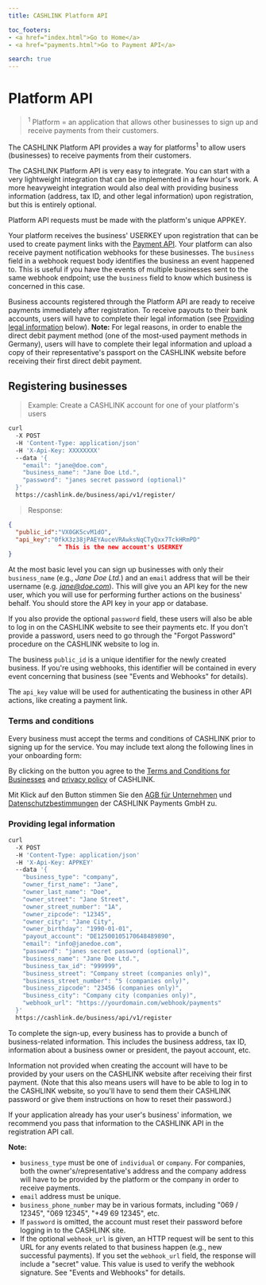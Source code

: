 ```yaml
---
title: CASHLINK Platform API

toc_footers:
- <a href="index.html">Go to Home</a>
- <a href="payments.html">Go to Payment API</a>

search: true
---
```

# Platform API

> <sup>1</sup> Platform = an application that allows other businesses to sign up and receive payments from their customers.

The CASHLINK Platform API provides a way for platforms<sup>1</sup> to allow users (businesses) to receive payments from their customers.

The CASHLINK Platform API is very easy to integrate. You can start with a very lightweight integration that can be implemented in a few hour's work. A more heavyweight integration would also deal with providing business information (address, tax ID, and other legal information) upon registration, but this is entirely optional.

Platform API requests must be made with the platform's unique APPKEY.

Your platform receives the business' USERKEY upon registration that can be used to create payment links with the [Payment API](payments.html). Your platform can also receive payment notification webhooks for these businesses. The `business` field in a webhook request body identifies the business an event happened to. This is useful if you have the events of multiple businesses sent to the same webhook endpoint; use the `business` field to know which business is concerned in this case.

Business accounts registered through the Platform API are ready to receive payments immediately after registration. To receive payouts to their bank accounts, users will have to complete their legal information (see [Providing legal information](#providing-legal-information) below). **Note:** For legal reasons, in order to enable the direct debit payment method (one of the most-used payment methods in Germany), users will have to complete their legal information and upload a copy of their representative's passport on the CASHLINK website before receiving their first direct debit payment.

## Registering businesses


> Example: Create a CASHLINK account for one of your platform's users

```sh
curl
  -X POST
  -H 'Content-Type: application/json'
  -H 'X-Api-Key: XXXXXXXX'
  --data '{
    "email": "jane@doe.com",
    "business_name": "Jane Doe Ltd.",
    "password": "janes secret password (optional)"
  }'
  https://cashlink.de/business/api/v1/register/
```

> Response:

```json
{
  "public_id":"VX0GK5cvM1dO",
  "api_key":"0fkX3z38jPAEYAuceVRAwksNqCTyQxx7TckHRmPD"
              ^ This is the new account's USERKEY
}
```

At the most basic level you can sign up businesses with only their `business_name` (e.g., *Jane Doe Ltd.*) and an `email` address that will be their username (e.g. *jane@doe.com*). This will give you an API key for the new user, which you will use for performing further actions on the business' behalf. You should store the API key in your app or database.

If you also provide the optional `password` field, these users will also be able to log in on the CASHLINK website to see their payments etc. If you don't provide a password, users need to go through the "Forgot Password" procedure on the CASHLINK website to log in.

The business `public_id` is a unique identifier for the newly created business. If you're using webhooks, this identifier will be contained in every event concerning that business (see "Events and Webhooks" for details).

The `api_key` value will be used for authenticating the business in other API actions, like creating a payment link.


### Terms and conditions

Every business must accept the terms and conditions of CASHLINK prior to signing up for the service.  You may include text along the following lines in your onboarding form:

By clicking on the button you agree to the [Terms and Conditions for Businesses](https://cashlink.io/terms-business) and [privacy policy](https://cashlink.io/privacy) of CASHLINK.

Mit Klick auf den Button stimmen Sie den [AGB für Unternehmen](https://cashlink.de/business/terms-business) und [Datenschutzbestimmungen](https://cashlink.de/business/privacy) der CASHLINK Payments GmbH zu.

### Providing legal information

```sh
curl
  -X POST
  -H 'Content-Type: application/json'
  -H 'X-Api-Key: APPKEY'
  --data '{
    "business_type": "company",
    "owner_first_name": "Jane",
    "owner_last_name": "Doe",
    "owner_street": "Jane Street",
    "owner_street_number": "1A",
    "owner_zipcode": "12345",
    "owner_city": "Jane City",
    "owner_birthday": "1990-01-01",
    "payout_account": "DE12500105170648489890",
    "email": "info@janedoe.com",
    "password": "janes secret password (optional)",
    "business_name": "Jane Doe Ltd.",
    "business_tax_id": "999999",
    "business_street": "Company street (companies only)",
    "business_street_number": "5 (companies only)",
    "business_zipcode": "23456 (companies only)",
    "business_city": "Company city (companies only)",
    "webhook_url": "https://yourdomain.com/webhook/payments"
  }'
  https://cashlink.de/business/api/v1/register
```

To complete the sign-up, every business has to provide a bunch of business-related information. This includes the business address, tax ID, information about a business owner or president, the payout account, etc.

Information not provided when creating the account will have to be provided by your users on the CASHLINK website after receiving their first payment. (Note that this also means users will have to be able to log in to the CASHLINK website, so you'll have to send them their CASHLINK password or give them instructions on how to reset their password.)

If your application already has your user's business' information, we recommend you pass that information to the CASHLINK API in the registration API call.

**Note:**

- `business_type` must be one of `individual` or `company`. For companies, both the owner's/representative's address and the company address will have to be provided by the platform or the company in order to receive payments.
- `email` address must be unique.
- `business_phone_number` may be in various formats, including "069 / 12345", "069 12345", "+49 69 12345", etc.
- If `password` is omitted, the account must reset their password before logging in to the CASHLINK site.
- If the optional `webhook_url` is given, an HTTP request will be sent to this URL for any events related to that business happen (e.g., new successful payments). If you set the `webhook_url` field, the response will include a "secret" value. This value is used to verify the webhook signature. See "Events and Webhooks" for details. 
